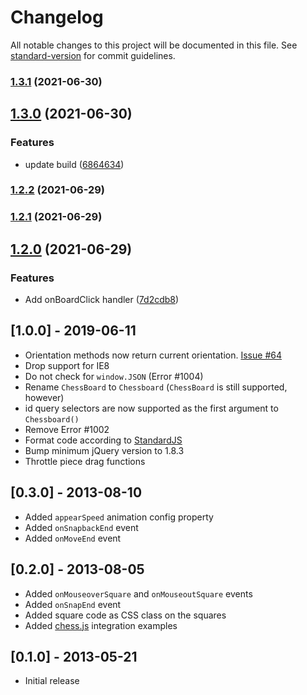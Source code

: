 # Changelog

All notable changes to this project will be documented in this file. See [standard-version](https://github.com/conventional-changelog/standard-version) for commit guidelines.

### [1.3.1](https://github.com/oakmac/chessboardjs/compare/v1.3.0...v1.3.1) (2021-06-30)

## [1.3.0](https://github.com/oakmac/chessboardjs/compare/v1.2.2...v1.3.0) (2021-06-30)


### Features

* update build ([6864634](https://github.com/oakmac/chessboardjs/commit/6864634bb2b9e40fabb905341922ee45425f00ba))

### [1.2.2](https://github.com/oakmac/chessboardjs/compare/v1.2.1...v1.2.2) (2021-06-29)

### [1.2.1](https://github.com/oakmac/chessboardjs/compare/v1.2.0...v1.2.1) (2021-06-29)

## [1.2.0](https://github.com/oakmac/chessboardjs/compare/v1.0.0...v1.2.0) (2021-06-29)


### Features

* Add onBoardClick handler ([7d2cdb8](https://github.com/oakmac/chessboardjs/commit/7d2cdb8f261cfaaef96edfd987ce4c03c483392c))

## [1.0.0] - 2019-06-11
- Orientation methods now return current orientation. [Issue #64]
- Drop support for IE8
- Do not check for `window.JSON` (Error #1004)
- Rename `ChessBoard` to `Chessboard` (`ChessBoard` is still supported, however)
- id query selectors are now supported as the first argument to `Chessboard()`
- Remove Error #1002
- Format code according to [StandardJS]
- Bump minimum jQuery version to 1.8.3
- Throttle piece drag functions

## [0.3.0] - 2013-08-10
- Added `appearSpeed` animation config property
- Added `onSnapbackEnd` event
- Added `onMoveEnd` event

## [0.2.0] - 2013-08-05
- Added `onMouseoverSquare` and `onMouseoutSquare` events
- Added `onSnapEnd` event
- Added square code as CSS class on the squares
- Added [chess.js] integration examples

## [0.1.0] - 2013-05-21
- Initial release

[chess.js]:https://github.com/jhlywa/chess.js
[Issue #64]:https://github.com/oakmac/chessboardjs/issues/64
[StandardJS]:https://standardjs.com/
